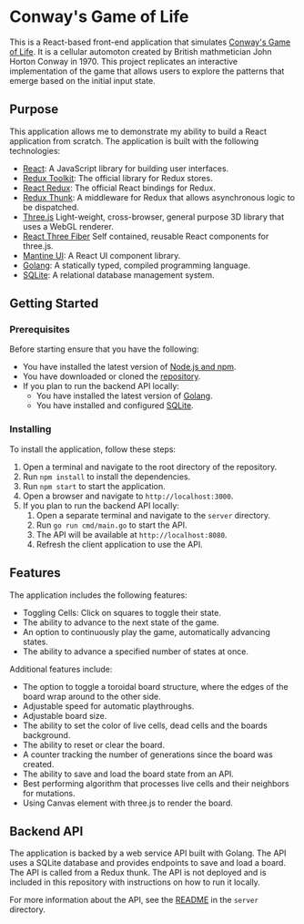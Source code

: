 # Conway's Game of Life

This is a React-based front-end application that simulates [Conway's Game of Life](https://en.wikipedia.org/wiki/Conway%27s_Game_of_Life). It is a cellular automoton created by British mathmetician John Horton Conway in 1970. This project replicates an interactive implementation of the game that allows users to explore the patterns that emerge based on the initial input state.

## Purpose

This application allows me to demonstrate my ability to build a React application from scratch. The application is built with the following technologies:

- [React](https://react.dev/): A JavaScript library for building user interfaces.
- [Redux Toolkit](https://redux-toolkit.js.org/): The official library for Redux stores.
- [React Redux](https://react-redux.js.org/): The official React bindings for Redux.
- [Redux Thunk](https://redux.js.org/usage/writing-logic-thunks): A middleware for Redux that allows asynchronous logic to be dispatched.
- [Three.js](https://github.com/mrdoob/three.js/) Light-weight, cross-browser, general purpose 3D library that uses a WebGL renderer.  
- [React Three Fiber](https://github.com/pmndrs/react-three-fiber) Self contained, reusable React components for three.js.
- [Mantine UI](https://mantine.dev/): A React UI component library.
- [Golang](https://golang.org/): A statically typed, compiled programming language.
- [SQLite](https://www.sqlite.org/index.html): A relational database management system.

## Getting Started

### Prerequisites

Before starting ensure that you have the following:

- You have installed the latest version of [Node.js and npm](https://nodejs.org/en/download/).
- You have downloaded or cloned the [repository](https://github.com/trevlar/game-of-life).
- If you plan to run the backend API locally:
  - You have installed the latest version of [Golang](https://golang.org/dl/).
  - You have installed and configured [SQLite](https://www.sqlite.org/download.html).

### Installing

To install the application, follow these steps:

1. Open a terminal and navigate to the root directory of the repository.
2. Run `npm install` to install the dependencies.
3. Run `npm start` to start the application.
4. Open a browser and navigate to `http://localhost:3000`.
5. If you plan to run the backend API locally:
   1. Open a separate terminal and navigate to the `server` directory.
   2. Run `go run cmd/main.go` to start the API.
   3. The API will be available at `http://localhost:8080`.
   4. Refresh the client application to use the API.

## Features

The application includes the following features:

- Toggling Cells: Click on squares to toggle their state.
- The ability to advance to the next state of the game.
- An option to continuously play the game, automatically advancing states.
- The ability to advance a specified number of states at once.

Additional features include:

- The option to toggle a toroidal board structure, where the edges of the board wrap around to the other side.
- Adjustable speed for automatic playthroughs.
- Adjustable board size.
- The ability to set the color of live cells, dead cells and the boards background.
- The ability to reset or clear the board.
- A counter tracking the number of generations since the board was created.
- The ability to save and load the board state from an API.
- Best performing algorithm that processes live cells and their neighbors for mutations.
- Using Canvas element with three.js to render the board.

## Backend API

The application is backed by a web service API built with Golang. The API uses a SQLite database and provides endpoints to save and load a board. The API is called from a Redux thunk. The API is not deployed and is included in this repository with instructions on how to run it locally.

For more information about the API, see the [README](server/README.md) in the `server` directory.
